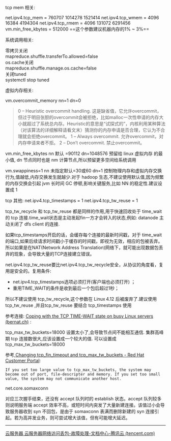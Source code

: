 
tcp mem 相关:

net.ipv4.tcp_mem = 760707 1014278 1521414
net.ipv4.tcp_wmem = 4096  16384   4194304
net.ipv4.tcp_rmem = 4096  131072  6291456
vm.min_free_kbytes = 512000    ==这个参数建议机器内存的1% ~ 3%==


系统调用相关:

零拷贝关闭  
mapreduce.shuffle.transferTo.allowed=false  
os.cache关闭  
mapreduce.shuffle.manage.os.cache=false  
关闭tuned  
systemctl stop tuned


虚拟内存相关:

vm.overcommit_memory nn=1 dn=0

>0 – Heuristic overcommit handling. 这是缺省值，它允许overcommit，但过于明目张胆的overcommit会被拒绝，比如malloc一次性申请的内存大小就超过了系统总内存。Heuristic的意思是“试探式的”，内核利用某种算法（对该算法的详细解释请看文末）猜测你的内存申请是否合理，它认为不合理就会拒绝overcommit。
  1 – Always overcommit. 允许overcommit，对内存申请来者不拒。
  2 – Don’t overcommit. 禁止overcommit。
  
vm.min_free_kbytes nn 默认 =90112 dn=1048576 预留给 linux 虚拟内存 的最小值, dn 节点同时也是 nm 计算节点,所以预留更多空间给系统调用

vm.swappiness=1 nn 未指定默认=30或60 dn=1 控制物理内存和虚拟内存交换行为,值越低,内存交换发生就越少.对于 hadoop 生态,不建议使用默认值,因为频繁的内存交换会引起 jvm 长时间 GC 停顿,影响关键服务,比如 NN 的稳定性.建议设置成 1


tcp 其他:
net.ipv4.tcp_timestamps = 1 net.ipv4.tcp_tw_reuse = 1

tcp_tw_recycle 和 tcp_tw_reuse 都是同样的作用,用于快速回收处于 time_wait 的 tcp 连接.time_wait状态是主动发起fin一方才会转入的状态,例如: datanode 主动关闭了 dfs client 的连接.

如果tcp_timestamps开启的话，会缓存每个连接的最新时间戳，对于 time_wait 的端口,如果后续请求时间戳小于缓存的时间戳，即视为无效，相应的包被丢弃。所以如果是在NAT(Network Address Translation)网络下，就可能出现数据包丢弃的现象，会导致大量的TCP连接建立错误。

net.ipv4.tcp_tw_reuse要比net.ipv4.tcp_tw_recycle安全，从协议的角度看，复用是安全的。复用条件:

-   net.ipv4.tcp_timestamps选项必须打开(客户端也必须打开) ；
-   重用TIME_WAIT的条件是收到最后一个包后超过1秒；


所以不建议使用 tcp_tw_recycle,这个参数在 Linux 4.12 后被废弃了.建议使用 tcp_tw_reuse ,并且tcp_tw_reuse 要结合 tcp_timestamps 使用

参考连接: [Coping with the TCP TIME-WAIT state on busy Linux servers (bernat.ch)](https://vincent.bernat.ch/en/blog/2014-tcp-time-wait-state-linux) :



tcp_max_tw_buckets=18000
设置太小了,会导致节点间不能相互通信. 集群高峰期 tcp 连接数很大,应该设置成一个较大的值. 可以设置成 tcp_max_tw_buckets=18000

参考,[Changing tcp_fin_timeout and tcp_max_tw_buckets - Red Hat Customer Portal](https://access.redhat.com/solutions/41776):
	
	If you set too large value to tcp_max_tw_buckets, the system may become out of port, file-descripter and memory. If you set too small value, the system may not communicate another host.
	


net.core.somaxconn

对应三次握手结束，还没有 accept 队列时的 establish 状态。accept 队列较多则说明服务端 accept 效率不高，或短时间内突发了大量新建连接。该值过小会导致服务器收到 syn 不回包，是由于 somaxconn 表满而删除新建的 syn 连接引起。若为高并发业务，则可尝试增大该值，但有可能增大延迟。



---
[云服务器 云服务器网络访问丢包-故障处理-文档中心-腾讯云 (tencent.com)](https://cloud.tencent.com/document/product/213/57336)


